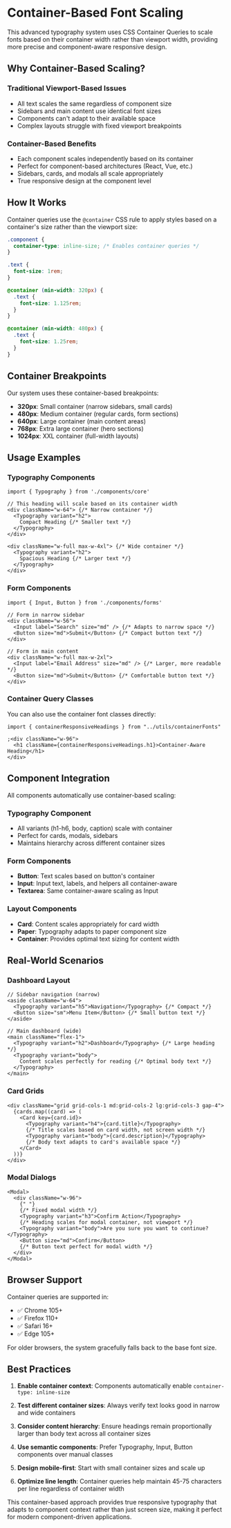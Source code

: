 # Container-Based Font Scaling

This advanced typography system uses CSS Container Queries to scale fonts based on their container width rather than viewport width, providing more precise and component-aware responsive design.

## Why Container-Based Scaling?

### Traditional Viewport-Based Issues

- All text scales the same regardless of component size
- Sidebars and main content use identical font sizes
- Components can't adapt to their available space
- Complex layouts struggle with fixed viewport breakpoints

### Container-Based Benefits

- Each component scales independently based on its container
- Perfect for component-based architectures (React, Vue, etc.)
- Sidebars, cards, and modals all scale appropriately
- True responsive design at the component level

## How It Works

Container queries use the `@container` CSS rule to apply styles based on a container's size rather than the viewport size:

```css
.component {
  container-type: inline-size; /* Enables container queries */
}

.text {
  font-size: 1rem;
}

@container (min-width: 320px) {
  .text {
    font-size: 1.125rem;
  }
}

@container (min-width: 480px) {
  .text {
    font-size: 1.25rem;
  }
}
```

## Container Breakpoints

Our system uses these container-based breakpoints:

- **320px**: Small container (narrow sidebars, small cards)
- **480px**: Medium container (regular cards, form sections)
- **640px**: Large container (main content areas)
- **768px**: Extra large container (hero sections)
- **1024px**: XXL container (full-width layouts)

## Usage Examples

### Typography Components

```tsx
import { Typography } from './components/core'

// This heading will scale based on its container width
<div className="w-64"> {/* Narrow container */}
  <Typography variant="h2">
    Compact Heading {/* Smaller text */}
  </Typography>
</div>

<div className="w-full max-w-4xl"> {/* Wide container */}
  <Typography variant="h2">
    Spacious Heading {/* Larger text */}
  </Typography>
</div>
```

### Form Components

```tsx
import { Input, Button } from './components/forms'

// Form in narrow sidebar
<div className="w-56">
  <Input label="Search" size="md" /> {/* Adapts to narrow space */}
  <Button size="md">Submit</Button> {/* Compact button text */}
</div>

// Form in main content
<div className="w-full max-w-2xl">
  <Input label="Email Address" size="md" /> {/* Larger, more readable */}
  <Button size="md">Submit</Button> {/* Comfortable button text */}
</div>
```

### Container Query Classes

You can also use the container font classes directly:

```tsx
import { containerResponsiveHeadings } from "../utils/containerFonts"

;<div className="w-96">
  <h1 className={containerResponsiveHeadings.h1}>Container-Aware Heading</h1>
</div>
```

## Component Integration

All components automatically use container-based scaling:

### Typography Component

- All variants (h1-h6, body, caption) scale with container
- Perfect for cards, modals, sidebars
- Maintains hierarchy across different container sizes

### Form Components

- **Button**: Text scales based on button's container
- **Input**: Input text, labels, and helpers all container-aware
- **Textarea**: Same container-aware scaling as Input

### Layout Components

- **Card**: Content scales appropriately for card width
- **Paper**: Typography adapts to paper component size
- **Container**: Provides optimal text sizing for content width

## Real-World Scenarios

### Dashboard Layout

```tsx
// Sidebar navigation (narrow)
<aside className="w-64">
  <Typography variant="h5">Navigation</Typography> {/* Compact */}
  <Button size="sm">Menu Item</Button> {/* Small button text */}
</aside>

// Main dashboard (wide)
<main className="flex-1">
  <Typography variant="h2">Dashboard</Typography> {/* Large heading */}
  <Typography variant="body">
    Content scales perfectly for reading {/* Optimal body text */}
  </Typography>
</main>
```

### Card Grids

```tsx
<div className="grid grid-cols-1 md:grid-cols-2 lg:grid-cols-3 gap-4">
  {cards.map((card) => (
    <Card key={card.id}>
      <Typography variant="h4">{card.title}</Typography>
      {/* Title scales based on card width, not screen width */}
      <Typography variant="body">{card.description}</Typography>
      {/* Body text adapts to card's available space */}
    </Card>
  ))}
</div>
```

### Modal Dialogs

```tsx
<Modal>
  <div className="w-96">
    {" "}
    {/* Fixed modal width */}
    <Typography variant="h3">Confirm Action</Typography>
    {/* Heading scales for modal container, not viewport */}
    <Typography variant="body">Are you sure you want to continue?</Typography>
    <Button size="md">Confirm</Button>
    {/* Button text perfect for modal width */}
  </div>
</Modal>
```

## Browser Support

Container queries are supported in:

- ✅ Chrome 105+
- ✅ Firefox 110+
- ✅ Safari 16+
- ✅ Edge 105+

For older browsers, the system gracefully falls back to the base font size.

## Best Practices

1. **Enable container context**: Components automatically enable `container-type: inline-size`

2. **Test different container sizes**: Always verify text looks good in narrow and wide containers

3. **Consider content hierarchy**: Ensure headings remain proportionally larger than body text across all container sizes

4. **Use semantic components**: Prefer Typography, Input, Button components over manual classes

5. **Design mobile-first**: Start with small container sizes and scale up

6. **Optimize line length**: Container queries help maintain 45-75 characters per line regardless of container width

This container-based approach provides true responsive typography that adapts to component context rather than just screen size, making it perfect for modern component-driven applications.

